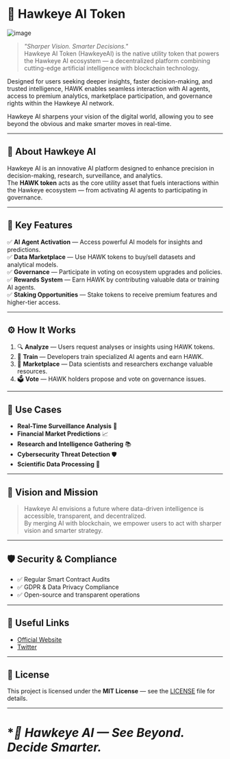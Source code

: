 # **🦅 Hawkeye AI Token**

![image](https://i.imgur.com/TVLlrOt.jpeg)

> *"Sharper Vision. Smarter Decisions."*  
> Hawkeye AI Token (HawkeyeAI) is the native utility token that powers the Hawkeye AI ecosystem — a decentralized platform combining cutting-edge artificial intelligence with blockchain technology.

Designed for users seeking deeper insights, faster decision-making, and trusted intelligence, HAWK enables seamless interaction with AI agents, access to premium analytics, marketplace participation, and governance rights within the Hawkeye AI network.

Hawkeye AI sharpens your vision of the digital world, allowing you to see beyond the obvious and make smarter moves in real-time.

---

## **🚀 About Hawkeye AI**

Hawkeye AI is an innovative AI platform designed to enhance precision in decision-making, research, surveillance, and analytics.  
The **HAWK token** acts as the core utility asset that fuels interactions within the Hawkeye ecosystem — from activating AI agents to participating in governance.

---

## **🌟 Key Features**

✅ **AI Agent Activation** — Access powerful AI models for insights and predictions.  
✅ **Data Marketplace** — Use HAWK tokens to buy/sell datasets and analytical models.  
✅ **Governance** — Participate in voting on ecosystem upgrades and policies.  
✅ **Rewards System** — Earn HAWK by contributing valuable data or training AI agents.  
✅ **Staking Opportunities** — Stake tokens to receive premium features and higher-tier access.

---

## **⚙️ How It Works**

1. 🔍 **Analyze** — Users request analyses or insights using HAWK tokens.
2. 🧠 **Train** — Developers train specialized AI agents and earn HAWK.
3. 🛒 **Marketplace** — Data scientists and researchers exchange valuable resources.
4. 🗳️ **Vote** — HAWK holders propose and vote on governance issues.

---

## **🧠 Use Cases**

- **Real-Time Surveillance Analysis** 📸  
- **Financial Market Predictions** 📈  
- **Research and Intelligence Gathering** 📚  
- **Cybersecurity Threat Detection** 🛡️  
- **Scientific Data Processing** 🧬  

---

## **🔮 Vision and Mission**

> Hawkeye AI envisions a future where data-driven intelligence is accessible, transparent, and decentralized.  
> By merging AI with blockchain, we empower users to act with sharper vision and smarter strategy.

---

## **🛡️ Security & Compliance**

- ✅ Regular Smart Contract Audits  
- ✅ GDPR & Data Privacy Compliance  
- ✅ Open-source and transparent operations

---

## **🔗 Useful Links**

- [Official Website](https://hawkeyeai.xyz)
- [Twitter](https://x.com/HawkeyeAI_sol)

---

## **📜 License**

This project is licensed under the **MIT License** — see the [LICENSE](LICENSE) file for details.

---

# **🦅 Hawkeye AI — *See Beyond. Decide Smarter.**
